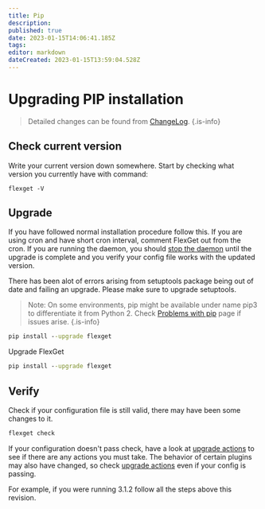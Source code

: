 ```yaml
---
title: Pip
description: 
published: true
date: 2023-01-15T14:06:41.185Z
tags: 
editor: markdown
dateCreated: 2023-01-15T13:59:04.528Z
---
```


# Upgrading PIP installation

>Detailed changes can be found from [ChangeLog](/ChangeLog).
{.is-info}

## Check current version

Write your current version down somewhere.
Start by checking what version you currently have with command:

```
flexget -V
```

## Upgrade

If you have followed normal installation procedure follow this.
If you are using cron and have short cron interval, comment FlexGet out from the cron. If you are running the daemon, you should [stop the daemon](/Daemon) until the upgrade is complete and you verify your config file works with the updated version.

There has been alot of errors arising from setuptools package being out of date and failing an upgrade.
Please make sure to upgrade setuptools.

> Note: On some environments, pip might be available under name pip3 to differentiate it from Python 2. Check [Problems with pip](/PipProblems) page if issues arise.
{.is-info}

```cmd
pip install --upgrade flexget
```

Upgrade FlexGet

```cmd
pip install --upgrade flexget
```

## Verify

Check if your configuration file is still valid, there may have been some changes to it.

```cmd
flexget check
```

If your configuration doesn't pass check, have a look at [upgrade actions](/UpgradeActions) to see if there are any actions you must take. The behavior of certain plugins may also have changed, so check [upgrade actions](/UpgradeActions) even if your config is passing.

For example, if you were running 3.1.2 follow all the steps above this revision.